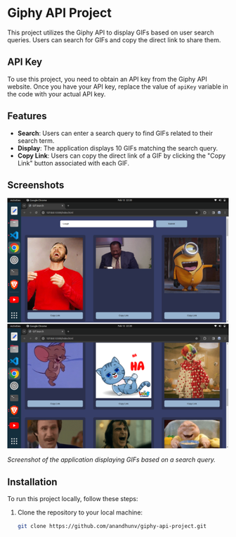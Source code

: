 # Giphy API Project

This project utilizes the Giphy API to display GIFs based on user search queries. Users can search for GIFs and copy the direct link to share them.

## API Key

To use this project, you need to obtain an API key from the Giphy API website. Once you have your API key, replace the value of `apiKey` variable in the code with your actual API key.

## Features

- **Search**: Users can enter a search query to find GIFs related to their search term.
- **Display**: The application displays 10 GIFs matching the search query.
- **Copy Link**: Users can copy the direct link of a GIF by clicking the "Copy Link" button associated with each GIF.

## Screenshots

![Output 1](output/output1.png)
![Output 2](output/output2.png)

*Screenshot of the application displaying GIFs based on a search query.*

## Installation

To run this project locally, follow these steps:

1. Clone the repository to your local machine:

   ```bash
   git clone https://github.com/anandhunv/giphy-api-project.git
